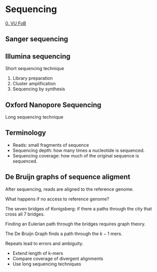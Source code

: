 # Sequencing

[0. VU FoB](0.%20VU%20FoB.md)

## Sanger sequencing


## Illumina sequencing

Short sequencing technique

1. Library preparation
2. Cluster amplification
3. Sequencing by synthesis

## Oxford Nanopore Sequencing

Long sequencing technique

## Terminology

- Reads: small fragments of sequence
- Sequencing depth: how many times a nucleotide is sequenced.
- Sequencing coverage: how much of the original sequence is sequenced.

## De Bruijn graphs of sequence aligment

After sequencing, reads are aligned to the reference genome.

What happens if no access to reference genome?

The seven bridges of Konigsberg: if there a paths through the city that cross all 7 bridges.

Finding an Eulerian path through the bridges requires graph theory.

The De Bruijn Graph finds a path through the $k-1$ mers.

Repeats lead to errors and ambiguity.
- Extend length of k-mers
- Compare coverage of divergent alignments
- Use long sequencing techniques


